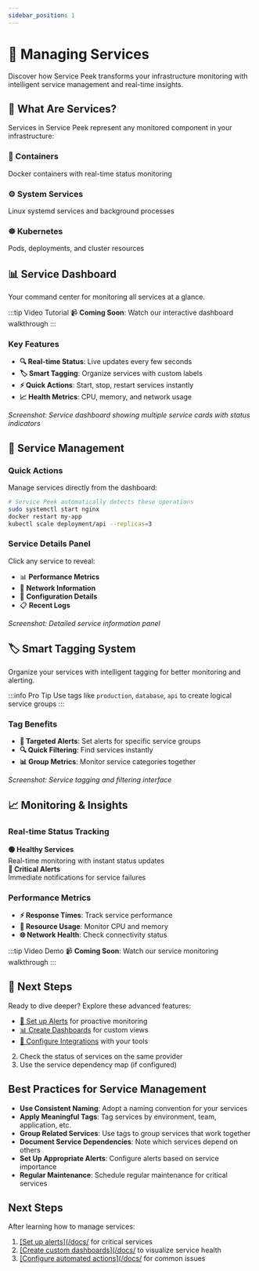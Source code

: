 ```yaml
---
sidebar_position: 1
---
```


# 🚀 Managing Services

Discover how Service Peek transforms your infrastructure monitoring with intelligent service management and real-time insights.

## 🎯 What Are Services?

Services in Service Peek represent any monitored component in your infrastructure:

<div style={{display: 'flex', gap: '20px', margin: '20px 0'}}>
  <div style={{flex: 1, padding: '20px', border: '2px solid #e1e5e9', borderRadius: '8px'}}>
    <h3>🐳 Containers</h3>
    <p>Docker containers with real-time status monitoring</p>
  </div>
  <div style={{flex: 1, padding: '20px', border: '2px solid #e1e5e9', borderRadius: '8px'}}>
    <h3>⚙️ System Services</h3>
    <p>Linux systemd services and background processes</p>
  </div>
  <div style={{flex: 1, padding: '20px', border: '2px solid #e1e5e9', borderRadius: '8px'}}>
    <h3>☸️ Kubernetes</h3>
    <p>Pods, deployments, and cluster resources</p>
  </div>
</div>

## 📊 Service Dashboard

Your command center for monitoring all services at a glance.

:::tip Video Tutorial
📹 **Coming Soon**: Watch our interactive dashboard walkthrough
:::

### Key Features

- **🔍 Real-time Status**: Live updates every few seconds
- **🏷️ Smart Tagging**: Organize services with custom labels
- **⚡ Quick Actions**: Start, stop, restart services instantly
- **📈 Health Metrics**: CPU, memory, and network usage

<!-- 🖼️ Image Placeholder: Service Dashboard Overview -->
*Screenshot: Service dashboard showing multiple service cards with status indicators*

## 🔧 Service Management

### Quick Actions

Manage services directly from the dashboard:

```bash
# Service Peek automatically detects these operations
sudo systemctl start nginx
docker restart my-app
kubectl scale deployment/api --replicas=3
```

### Service Details Panel

Click any service to reveal:

- 📊 **Performance Metrics**
- 🔗 **Network Information** 
- 📝 **Configuration Details**
- 📋 **Recent Logs**

<!-- 🖼️ Image Placeholder: Service Details Panel -->
*Screenshot: Detailed service information panel*

## 🏷️ Smart Tagging System

Organize your services with intelligent tagging for better monitoring and alerting.

:::info Pro Tip
Use tags like `production`, `database`, `api` to create logical service groups
:::

### Tag Benefits
- **🎯 Targeted Alerts**: Set alerts for specific service groups
- **🔍 Quick Filtering**: Find services instantly
- **📊 Group Metrics**: Monitor service categories together

<!-- 🖼️ Image Placeholder: Service Tagging Interface -->
*Screenshot: Service tagging and filtering interface*

## 📈 Monitoring & Insights

### Real-time Status Tracking

<div style={{display: 'grid', gridTemplateColumns: 'repeat(2, 1fr)', gap: '15px', margin: '20px 0'}}>
  <div style={{padding: '15px', backgroundColor: '#f8f9fa', borderRadius: '8px', border: '1px solid #e9ecef'}}>
    <strong>🟢 Healthy Services</strong><br/>
    Real-time monitoring with instant status updates
  </div>
  <div style={{padding: '15px', backgroundColor: '#f8f9fa', borderRadius: '8px', border: '1px solid #e9ecef'}}>
    <strong>🔴 Critical Alerts</strong><br/>
    Immediate notifications for service failures
  </div>
</div>

### Performance Metrics
- **⚡ Response Times**: Track service performance
- **💾 Resource Usage**: Monitor CPU and memory
- **🌐 Network Health**: Check connectivity status

:::tip Video Demo
📹 **Coming Soon**: Watch our service monitoring walkthrough
:::

## 🚀 Next Steps

Ready to dive deeper? Explore these advanced features:

- [🔔 Set up Alerts](../features/alerts) for proactive monitoring
- [📊 Create Dashboards](../dashboards/creating-dashboards) for custom views
- [🔗 Configure Integrations](../integrations/overview) with your tools
2. Check the status of services on the same provider
3. Use the service dependency map (if configured)

## Best Practices for Service Management

- **Use Consistent Naming**: Adopt a naming convention for your services
- **Apply Meaningful Tags**: Tag services by environment, team, application, etc.
- **Group Related Services**: Use tags to group services that work together
- **Document Service Dependencies**: Note which services depend on others
- **Set Up Appropriate Alerts**: Configure alerts based on service importance
- **Regular Maintenance**: Schedule regular maintenance for critical services

## Next Steps

After learning how to manage services:

1. [[Set up alerts](/docs/](/monitoring/setting-up-alerts) for critical services
2. [[Create custom dashboards](/docs/](/dashboards/creating-dashboards) to visualize service health
3. [[Configure automated actions](/docs/](/advanced/incident-response) for common issues

